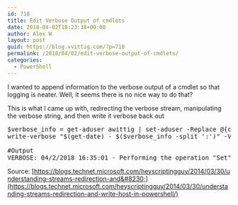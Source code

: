```yaml
---
id: 710
title: Edit Verbose Output of cmdlets
date: 2018-04-02T18:23:38+00:00
author: Alex W
layout: post
guid: https://blog.vvittig.com/?p=710
permalink: /2018/04/02/edit-verbose-output-of-cmdlets/
categories:
  - PowerShell
---
```

I wanted to append information to the verbose output of a cmdlet so that logging is neater. Well, it seems there is no nice way to do that?

This is what I came up with, redirecting the verbose stream, manipulating the verbose string, and then write it verbose back out

<pre class="lang:ps decode:true  ">$verbose_info = get-aduser awittig | set-aduser -Replace @{comment = 'test'} -Verbose 4&gt;&1
write-verbose "$(get-date) - $($verbose_info -split ':')" -Verbose

#Output
VERBOSE: 04/2/2018 16:35:01 - Performing the operation "Set" on target "CN=Wittig\, Alexander,OU=users,OU=test,DC=AD,DC=bloodyshell,DC=com".</pre>

Source: [https://blogs.technet.microsoft.com/heyscriptingguy/2014/03/30/understanding-streams-redirection-and&#8230;](https://blogs.technet.microsoft.com/heyscriptingguy/2014/03/30/understanding-streams-redirection-and-write-host-in-powershell/)